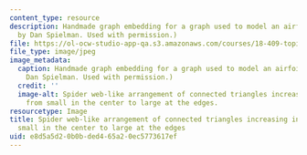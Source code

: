 ```yaml
---
content_type: resource
description: Handmade graph embedding for a graph used to model an airfoil. (Image
  by Dan Spielman. Used with permission.)
file: https://ol-ocw-studio-app-qa.s3.amazonaws.com/courses/18-409-topics-in-theoretical-computer-science-an-algorithmists-toolkit-fall-2009/e8d5a5d20b0bded465a20ec5773617ef_18-409f09-th.jpg
file_type: image/jpeg
image_metadata:
  caption: Handmade graph embedding for a graph used to model an airfoil. (Image by
    Dan Spielman. Used with permission.)
  credit: ''
  image-alt: Spider web-like arrangement of connected triangles increasing in size
    from small in the center to large at the edges.
resourcetype: Image
title: Spider web-like arrangement of connected triangles increasing in size from
  small in the center to large at the edges
uid: e8d5a5d2-0b0b-ded4-65a2-0ec5773617ef
---
```

